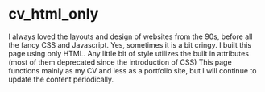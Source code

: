 # cv_html_only

I always loved the layouts and design of websites from the 90s, before all the fancy CSS and Javascript. 
Yes, sometimes it is a bit cringy. 
I built this page using only HTML. Any little bit of style utilizes the built in attributes (most of them deprecated since the introduction of CSS) 
This page functions mainly as my CV and less as a portfolio site, but I will continue to update the content periodically.
